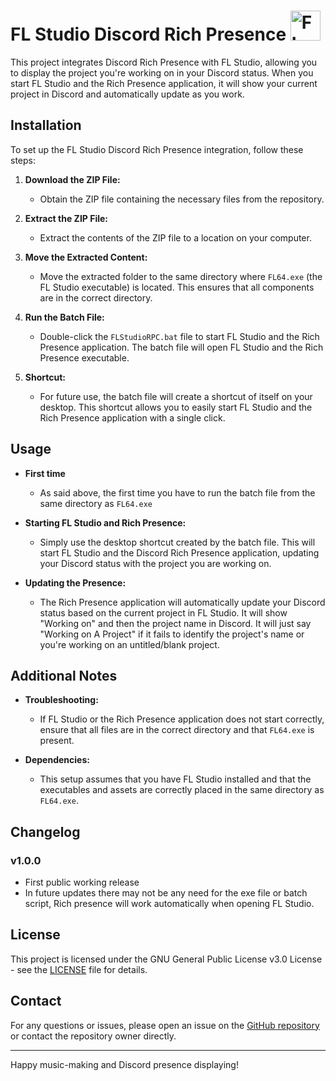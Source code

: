 
<div>
<h1> FL Studio Discord Rich Presence
<img src="assets/icon.ico" alt="FL Studio RPC Icon" width="48"/>
</div>


This project integrates Discord Rich Presence with FL Studio, allowing you to display the project you're working on in your Discord status. When you start FL Studio and the Rich Presence application, it will show your current project in Discord and automatically update as you work.

## Installation

To set up the FL Studio Discord Rich Presence integration, follow these steps:

1. **Download the ZIP File:**
   - Obtain the ZIP file containing the necessary files from the repository.

2. **Extract the ZIP File:**
   - Extract the contents of the ZIP file to a location on your computer.

3. **Move the Extracted Content:**
   - Move the extracted folder to the same directory where `FL64.exe` (the FL Studio executable) is located. This ensures that all components are in the correct directory.

4. **Run the Batch File:**
   - Double-click the `FLStudioRPC.bat` file to start FL Studio and the Rich Presence application. The batch file will open FL Studio and the Rich Presence executable.

5. **Shortcut:**
   - For future use, the batch file will create a shortcut of itself on your desktop. This shortcut allows you to easily start FL Studio and the Rich Presence application with a single click.

## Usage
- **First time**
  - As said above, the first time you have to run the batch file from the same directory as `FL64.exe`
 
- **Starting FL Studio and Rich Presence:**
  - Simply use the desktop shortcut created by the batch file. This will start FL Studio and the Discord Rich Presence application, updating your Discord status with the project you are working on.

- **Updating the Presence:**
  - The Rich Presence application will automatically update your Discord status based on the current project in FL Studio. It will show "Working on" and then the project name in Discord. It will just say "Working on A Project" if it fails to identify the project's name or you're working on an untitled/blank project.

## Additional Notes

- **Troubleshooting:**
  - If FL Studio or the Rich Presence application does not start correctly, ensure that all files are in the correct directory and that `FL64.exe` is present.

- **Dependencies:**
  - This setup assumes that you have FL Studio installed and that the executables and assets are correctly placed in the same directory as `FL64.exe`.

## Changelog
### v1.0.0
- First public working release
- In future updates there may not be any need for the exe file or batch script, Rich presence will work automatically when opening FL Studio.

## License

This project is licensed under the GNU General Public License v3.0 License - see the [LICENSE](LICENSE) file for details.

## Contact

For any questions or issues, please open an issue on the [GitHub repository](https://github.com/leafranger/FLStudio-RPC/issues) or contact the repository owner directly.

---

Happy music-making and Discord presence displaying!
